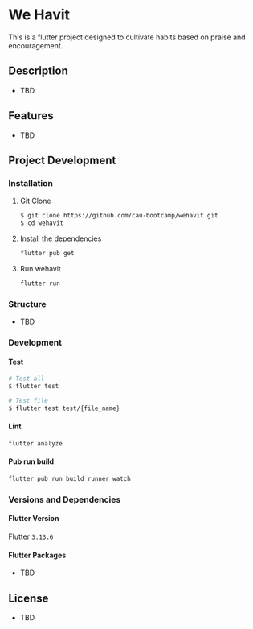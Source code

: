 # We Havit

This is a flutter project designed to cultivate habits based on praise and encouragement.

## Description

* TBD

## Features

* TBD

## Project Development

### Installation

1. Git Clone 
    
    ```bash
    $ git clone https://github.com/cau-bootcamp/wehavit.git 
    $ cd wehavit
    ```

2. Install the dependencies

    ```bash
    flutter pub get
    ```

3. Run wehavit

    ```bash
    flutter run
    ```
### Structure

* TBD

### Development

#### Test

```bash
# Test all
$ flutter test

# Test file
$ flutter test test/{file_name}
```

#### Lint

```bash
flutter analyze
```

#### Pub run build

```bash
flutter pub run build_runner watch
```

### Versions and Dependencies

#### Flutter Version

Flutter `3.13.6`

#### Flutter Packages

* TBD

## License

* TBD
